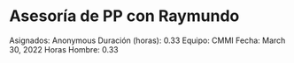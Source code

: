 # Asesoría de PP con Raymundo

Asignados: Anonymous
Duración (horas): 0.33
Equipo: CMMI
Fecha: March 30, 2022
Horas Hombre: 0.33